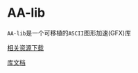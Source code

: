 # AA-lib

`AA-lib`是一个可移植的`ASCII`图形加速(GFX)库

[相关资源下载](./download/download.md)

[库文档](./documents/toc.md)

